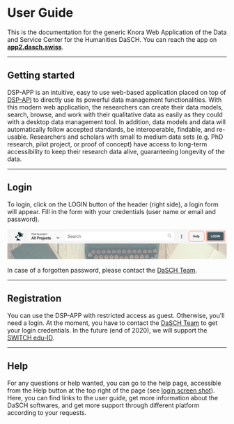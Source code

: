 # User Guide

This is the documentation for the generic Knora Web Application of the Data and Service Center for the Humanities DaSCH. You can reach the app on **[app2.dasch.swiss](https://app2.dasch.swiss)**.

---

## Getting started

DSP-APP is an intuitive, easy to use web-based application placed on top of [DSP-API](../developers/dsp-api/documentation/index.md) to directly use its powerful data management functionalities. With this modern web application, the researchers can create their data models, search, browse, and work with their qualitative data as easily as they could with a desktop data management tool. In addition, data models and data will automatically follow accepted standards, be interoperable, findable, and re-usable. Researchers and scholars with small to medium data sets (e.g. PhD research, pilot project, or proof of concept) have access to long-term accessibility to keep their research data alive, guaranteeing longevity of the data.

---

## Login

To login, click on the LOGIN button of the header (right side), a login form will appear. Fill in the form with your credentials (user name or email and password).

![Get access to the login form.](../assets/images/dashboard-header.png)

In case of a forgotten password, please contact the [DaSCH Team](https://dasch.swiss/team).

---

## Registration

You can use the DSP-APP with restricted access as guest. Otherwise, you'll need a login. At the moment, you have to contact the [DaSCH Team](https://dasch.swiss/team) to get your login credentials. In the future (end of 2020), we will support the [SWITCH edu-ID](https://www.switch.ch/edu-id/).

---

## Help

For any questions or help wanted, you can go to the help page, accessible from the Help button at the top right of the page (see [login screen shot](/user-guide/#login)). Here, you can find links to the user guide, get more information about the DaSCH softwares, and get more support through different platform according to your requests.
